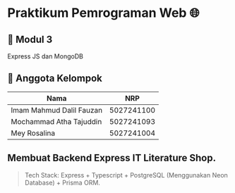 # Praktikum Pemrograman Web 🌐

## 📖 Modul 3 
Express JS dan MongoDB

## 👥 Anggota Kelompok
| Nama    | NRP  |
|---------|------|
| Imam Mahmud Dalil Fauzan  | 5027241100  |
| Mochammad Atha Tajuddin | 5027241093  |
| Mey Rosalina | 5027241004  |

## Membuat Backend Express **IT Literature Shop**.
> Tech Stack: Express + Typescript + PostgreSQL (Menggunakan Neon Database) + Prisma ORM.
